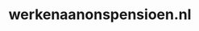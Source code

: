 ---
layout: post
title:  "werkenaanonspensioen.nl"
internal_url:  "/data/werkenaanonspensioen.nl.html"
categories: dutchgov
---